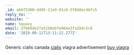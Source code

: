 ```yaml
---
_id: a66f5300-d495-11e9-91c6-5f848ec4bfc5
reply_to: ''
website: ''
name: Squavy
email: d7668de27a51b0abfe064a3fa284c5c6
date: '2019-09-11T13:11:22.277Z'
---
```

Generic cialis canada <a href="http://mrxcialisrx.com/#">cialis</a> viagra advertisement <a href="http://viagramrxgeneric.com/#">buy viagra</a>
